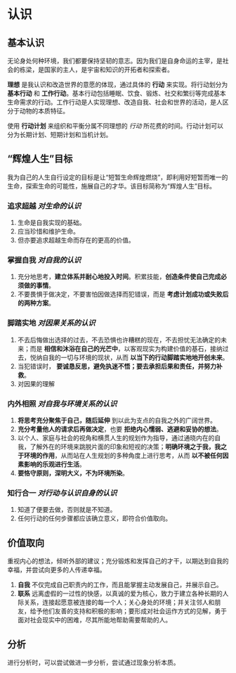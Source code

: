 # 认识

## 基本认识

无论身处何种环境，我们都要保持坚韧的意志。因为我们是自身命运的主宰，是社会的栋梁，是国家的主人，是宇宙和知识的开拓者和探索者。

**理想** 是我认识和改造世界的意愿的体现，通过具体的 **行动** 来实现。将行动划分为 **基本行动** 和 **工作行动**。基本行动包括睡眠、饮食、锻炼、社交和繁衍等完成基本生命需求的行动。工作行动是人实现理想、改造自我、社会和世界的活动，是人区分于动物的本质特征。

使用 **行动计划** 来组织和平衡分属不同理想的 *行动* 所花费的时间。行动计划可以分为长期计划、短期计划和当机计划。

## “辉煌人生”目标

我为自己的人生自行设定的目标是让“短暂生命辉煌燃烧”，即利用好短暂而唯一的生命，探索生命的可能性，施展自己的才华。该目标简称为“辉煌人生”目标。

### 追求超越 *对生命的认识*

1. 生命是自我实现的基础。
2. 应当珍惜和维护生命。
3. 但亦要追求超越生命而存在的更高的价值。

### 掌握自我 *对自我的认识*

1. 充分地思考，**建立体系并耐心地投入时间**。积累技能，**创造条件使自己完成必须做的事情**。
2. 不要畏惧于做决定，不要害怕因做选择而犯错误，而是 **考虑计划成功或失败后的两种方案**。

### 脚踏实地 *对因果关系的认识*

1. 不去后悔做出选择的过去，不去恐惧也许糟糕的现在，不去担忧无法确定的未来；而是 **相信和沐浴在自己的光芒中**，以客观现实为构建价值的基石，接纳过去，悦纳自我的一切与环境的现状，从而 **以当下的行动脚踏实地地开创未来**。
2. 当犯错误时， **要诚恳反思，避免执迷不悟；要去承担后果和责任，并努力补救**。
3. 对因果的理解

### 内外相照 *对自我与环境关系的认识*

1. **将思考充分聚焦于自己，随后延伸** 到以此为支点的自我之外的广阔世界。
2. **充分考量他人的请求后再做决定**，也要 **拒绝内心懦弱、逃避和妥协的想法**。
3. 以个人、家庭与社会的视角和横贯人生的规划作为指导，通过通晓内在的自我，了解外在的环境来跳脱片面的印象和短视的决策；**明确环境之于我，我之于环境的作用**，从而站在人生规划的多种角度上进行思考，从而 **以不被任何因素影响的乐观进行生活**。
4. **要恪守原则，深明大义，不为环境所染**。

### 知行合一 *对行动与认识自身的认识*

1. 知道了便要去做，否则就是不知道。
2. 任何行动的任何步骤都应该确立意义，即符合价值取向。

## 价值取向

重视内心的想法，倾听外部的建议；充分锻炼和发挥自己的才干，以期达到自我的幸福，并尝试向更多的人传递幸福。

1. **自我** 不仅完成自己职责内的工作，而且能掌握主动发展自己，并展示自己。
2. **联系** 远离虚假的一过性的快感，以真诚的爱为核心，致力于建立各种长期的人际关系，连接起愿意被连接的每一个人；关心身处的环境；并关注邻人和朋友，给予他们友善的支持和积极的影响；要形成对社会运作方式的见解，勇于面对社会现实中的困难，尽其所能地帮助需要帮助的人。

## 分析

进行分析时，可以尝试做进一步分析，尝试通过现象分析本质。
